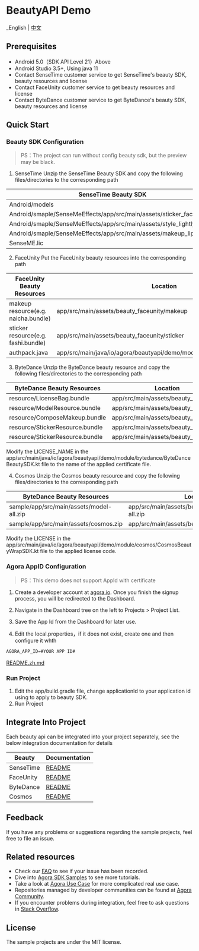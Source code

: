 # BeautyAPI Demo

_English | [中文](README.zh.md)

## Prerequisites

- Android 5.0（SDK API Level 21）Above
- Android Studio 3.5+, Using java 11
- Contact SenseTime customer service to get SenseTime's beauty SDK, beauty resources and license
- Contact FaceUnity customer service to get beauty resources and license
- Contact ByteDance customer service to get ByteDance's beauty SDK, beauty resources and license

## Quick Start
### Beauty SDK Configuration

> PS：The project can run without config beauty sdk, but the preview may be black.

1. SenseTime
   Unzip the SenseTime Beauty SDK and copy the following files/directories to the corresponding path

| SenseTime Beauty SDK                                                 | Location                                                 |
|----------------------------------------------------------------------|----------------------------------------------------------|
| Android/models                                                       | app/src/main/assets/beauty_sensetime/models              |
| Android/smaple/SenseMeEffects/app/src/main/assets/sticker_face_shape | app/src/main/assets/beauty_sensetime/sticker_face_shape  |
| Android/smaple/SenseMeEffects/app/src/main/assets/style_lightly      | app/src/main/assets/beauty_sensetime/style_lightly       |
| Android/smaple/SenseMeEffects/app/src/main/assets/makeup_lip         | app/src/main/assets/beauty_sensetime/makeup_lip          |
| SenseME.lic                                                          | app/src/main/assets/beauty_sensetime/license/SenseME.lic |

2. FaceUnity
   Put the FaceUnity beauty resources into the corresponding path

| FaceUnity Beauty Resources          | Location                                                                  |
|-------------------------------------|---------------------------------------------------------------------------|
| makeup resource(e.g. naicha.bundle) | app/src/main/assets/beauty_faceunity/makeup                               |
| sticker resource(e.g. fashi.bundle) | app/src/main/assets/beauty_faceunity/sticker                              |
| authpack.java                       | app/src/main/java/io/agora/beautyapi/demo/module/faceunity/authpack.java  |

3. ByteDance
   Unzip the ByteDance beauty resource and copy the following files/directories to the corresponding path

| ByteDance Beauty Resources      | Location                             |
|---------------------------------|--------------------------------------|
| resource/LicenseBag.bundle      | app/src/main/assets/beauty_bytedance |
| resource/ModelResource.bundle   | app/src/main/assets/beauty_bytedance |
| resource/ComposeMakeup.bundle   | app/src/main/assets/beauty_bytedance |
| resource/StickerResource.bundle | app/src/main/assets/beauty_bytedance |
| resource/StickerResource.bundle | app/src/main/assets/beauty_bytedance |

Modify the LICENSE_NAME in the app/src/main/java/io/agora/beautyapi/demo/module/bytedance/ByteDanceBeautySDK.kt file to the name of the applied certificate file.

4. Cosmos
   Unzip the Cosmos beauty resource and copy the following files/directories to the corresponding path

| ByteDance Beauty Resources                | Location                                         |
|-------------------------------------------|--------------------------------------------------|
| sample/app/src/main/assets/model-all.zip  | app/src/main/assets/beauty_cosmos/model-all.zip  |
| sample/app/src/main/assets/cosmos.zip     | app/src/main/assets/beauty_cosmos/cosmos.zip     |

Modify the LICENSE in the app/src/main/java/io/agora/beautyapi/demo/module/cosmos/CosmosBeautyWrapSDK.kt file to the applied license code.

### Agora AppID Configuration

> PS：This demo does not support AppId with certificate

1. Create a developer account at [agora.io](https://www.agora.io). Once you finish the signup process, you will be redirected to the Dashboard.

2. Navigate in the Dashboard tree on the left to Projects > Project List.

3. Save the App Id from the Dashboard for later use.

4. Edit the local.properties，if it does not exist, create one and then configure it whth
```xml
AGORA_APP_ID=#YOUR APP ID#
```
[README.zh.md](..%2FREADME.zh.md)
### Run Project

1. Edit the app/build.gradle file, change applicationId to your application id using to apply to beauty SDK.
2. Run Project


## Integrate Into Project

Each beauty api can be integrated into your project separately, see the below integration documentation for details

| Beauty    | Documentation                     |
|-----------|-----------------------------------|
| SenseTime | [README](lib_sensetime/README.md) |
| FaceUnity | [README](lib_faceunity/README.md) |
| ByteDance | [README](lib_bytedance/README.md) |
| Cosmos    | [README](lib_cosmos/README.md)    |

## Feedback

If you have any problems or suggestions regarding the sample projects, feel free to file an issue.

## Related resources

- Check our [FAQ](https://docs.agora.io/en/faq) to see if your issue has been recorded.
- Dive into [Agora SDK Samples](https://github.com/AgoraIO) to see more tutorials.
- Take a look at [Agora Use Case](https://github.com/AgoraIO-usecase) for more complicated real use
  case.
- Repositories managed by developer communities can be found
  at [Agora Community](https://github.com/AgoraIO-Community).
- If you encounter problems during integration, feel free to ask questions
  in [Stack Overflow](https://stackoverflow.com/questions/tagged/agora.io).

## License

The sample projects are under the MIT license.
